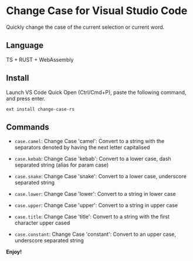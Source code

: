 # Change Case for Visual Studio Code

Quickly change the case of the current selection or current word.

## Language

TS + RUST + WebAssembly


## Install

Launch VS Code Quick Open (Ctrl/Cmd+P), paste the following command, and press enter.

```
ext install change-case-rs
```

## Commands

- `case.camel`: Change Case 'camel': Convert to a string with the separators denoted by having the next letter capitalised

- `case.kebab`: Change Case 'kebab': Convert to a lower case, dash separated string (alias for param case)

- `case.snake`: Change Case 'snake': Convert to a lower case, underscore separated string

- `case.lower`: Change Case 'lower': Convert to a string in lower case

- `case.upper`: Change Case 'upper': Convert to a string in upper case

- `case.title`: Change Case 'title': Convert to a string with the first character upper cased

- `case.constant`: Change Case 'constant': Convert to an upper case, underscore separated string


**Enjoy!**

